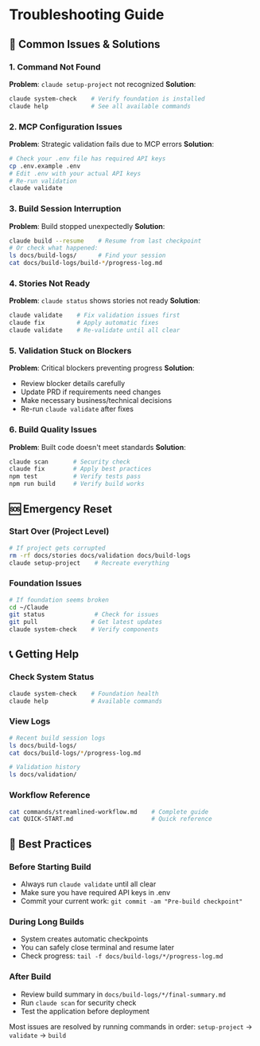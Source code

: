 # Troubleshooting Guide

## 🔧 Common Issues & Solutions

### **1. Command Not Found**
**Problem**: `claude setup-project` not recognized
**Solution**: 
```bash
claude system-check    # Verify foundation is installed
claude help            # See all available commands
```

### **2. MCP Configuration Issues**
**Problem**: Strategic validation fails due to MCP errors
**Solution**:
```bash
# Check your .env file has required API keys
cp .env.example .env
# Edit .env with your actual API keys
# Re-run validation
claude validate
```

### **3. Build Session Interruption**
**Problem**: Build stopped unexpectedly
**Solution**:
```bash
claude build --resume    # Resume from last checkpoint
# Or check what happened:
ls docs/build-logs/      # Find your session
cat docs/build-logs/build-*/progress-log.md
```

### **4. Stories Not Ready**
**Problem**: `claude status` shows stories not ready
**Solution**:
```bash
claude validate    # Fix validation issues first
claude fix         # Apply automatic fixes
claude validate    # Re-validate until all clear
```

### **5. Validation Stuck on Blockers**
**Problem**: Critical blockers preventing progress
**Solution**:
- Review blocker details carefully
- Update PRD if requirements need changes  
- Make necessary business/technical decisions
- Re-run `claude validate` after fixes

### **6. Build Quality Issues**
**Problem**: Built code doesn't meet standards
**Solution**:
```bash
claude scan       # Security check
claude fix        # Apply best practices
npm test          # Verify tests pass
npm run build     # Verify build works
```

## 🆘 Emergency Reset

### **Start Over (Project Level)**
```bash
# If project gets corrupted
rm -rf docs/stories docs/validation docs/build-logs
claude setup-project    # Recreate everything
```

### **Foundation Issues**
```bash
# If foundation seems broken
cd ~/Claude
git status              # Check for issues
git pull               # Get latest updates
claude system-check    # Verify components
```

## 📞 Getting Help

### **Check System Status**
```bash
claude system-check    # Foundation health
claude help            # Available commands
```

### **View Logs**
```bash
# Recent build session logs
ls docs/build-logs/
cat docs/build-logs/*/progress-log.md

# Validation history  
ls docs/validation/
```

### **Workflow Reference**
```bash
cat commands/streamlined-workflow.md    # Complete guide
cat QUICK-START.md                      # Quick reference
```

## 🎯 Best Practices

### **Before Starting Build**
- Always run `claude validate` until all clear
- Make sure you have required API keys in .env
- Commit your current work: `git commit -am "Pre-build checkpoint"`

### **During Long Builds**
- System creates automatic checkpoints
- You can safely close terminal and resume later
- Check progress: `tail -f docs/build-logs/*/progress-log.md`

### **After Build**
- Review build summary in `docs/build-logs/*/final-summary.md`
- Run `claude scan` for security check
- Test the application before deployment

Most issues are resolved by running commands in order: `setup-project` → `validate` → `build`